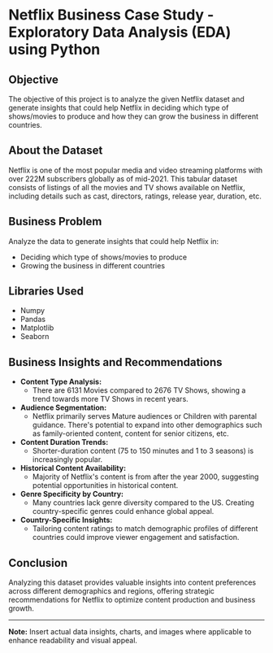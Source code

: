# Netflix Business Case Study - Exploratory Data Analysis (EDA) using Python
## Objective
The objective of this project is to analyze the given Netflix dataset and generate insights that could help Netflix in deciding which type of shows/movies to produce and how they can grow the business in different countries.

## About the Dataset
Netflix is one of the most popular media and video streaming platforms with over 222M subscribers globally as of mid-2021. This tabular dataset consists of listings of all the movies and TV shows available on Netflix, including details such as cast, directors, ratings, release year, duration, etc.

## Business Problem
Analyze the data to generate insights that could help Netflix in:
- Deciding which type of shows/movies to produce
- Growing the business in different countries

## Libraries Used
- Numpy
- Pandas
- Matplotlib
- Seaborn

## Business Insights and Recommendations
- **Content Type Analysis:**
  - There are 6131 Movies compared to 2676 TV Shows, showing a trend towards more TV Shows in recent years.
- **Audience Segmentation:**
  - Netflix primarily serves Mature audiences or Children with parental guidance. There's potential to expand into other demographics such as family-oriented content, content for senior citizens, etc.
- **Content Duration Trends:**
  - Shorter-duration content (75 to 150 minutes and 1 to 3 seasons) is increasingly popular.
- **Historical Content Availability:**
  - Majority of Netflix's content is from after the year 2000, suggesting potential opportunities in historical content.
- **Genre Specificity by Country:**
  - Many countries lack genre diversity compared to the US. Creating country-specific genres could enhance global appeal.
- **Country-Specific Insights:**
  - Tailoring content ratings to match demographic profiles of different countries could improve viewer engagement and satisfaction.

## Conclusion
Analyzing this dataset provides valuable insights into content preferences across different demographics and regions, offering strategic recommendations for Netflix to optimize content production and business growth.

---

**Note:** Insert actual data insights, charts, and images where applicable to enhance readability and visual appeal.
